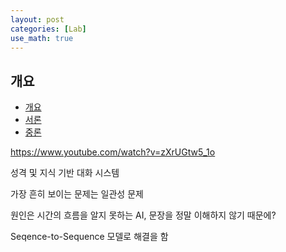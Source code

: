 ```yaml
---
layout: post
categories: [Lab]
use_math: true
---
```



## 개요
- [개요](#개요)
- [서론](#서론)
- [중론](#중론)

https://www.youtube.com/watch?v=zXrUGtw5_1o

성격 및 지식 기반 대화 시스템

가장 흔히 보이는 문제는 일관성 문제

원인은 시간의 흐름을 알지 못하는 AI, 문장을 정말 이해하지 않기 때문에?

Seqence-to-Sequence 모델로 해결을 함